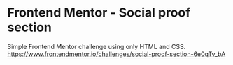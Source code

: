 # Frontend Mentor - Social proof section
Simple Frontend Mentor challenge using only HTML and CSS.
https://www.frontendmentor.io/challenges/social-proof-section-6e0qTv_bA
